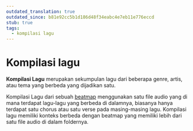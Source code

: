 ```yaml
---
outdated_translation: true
outdated_since: b81e92cc5b1d186d48f34eabc4e7eb11e776eccd
stub: true
tags:
  - kompilasi lagu
---
```


# Kompilasi lagu

**Kompilasi Lagu** merupakan sekumpulan lagu dari beberapa genre, artis, atau tema yang berbeda yang dijadikan satu.

Kompilasi Lagu dari sebuah [beatmap](/wiki/Beatmap) menggunakan satu file audio yang di mana terdapat lagu-lagu yang berbeda di dalamnya, biasanya hanya terdapat satu chorus atau satu verse pada masing-masing lagu. Kompilasi lagu memiliki konteks berbeda dengan beatmap yang memiliki lebih dari satu file audio di dalam foldernya.
